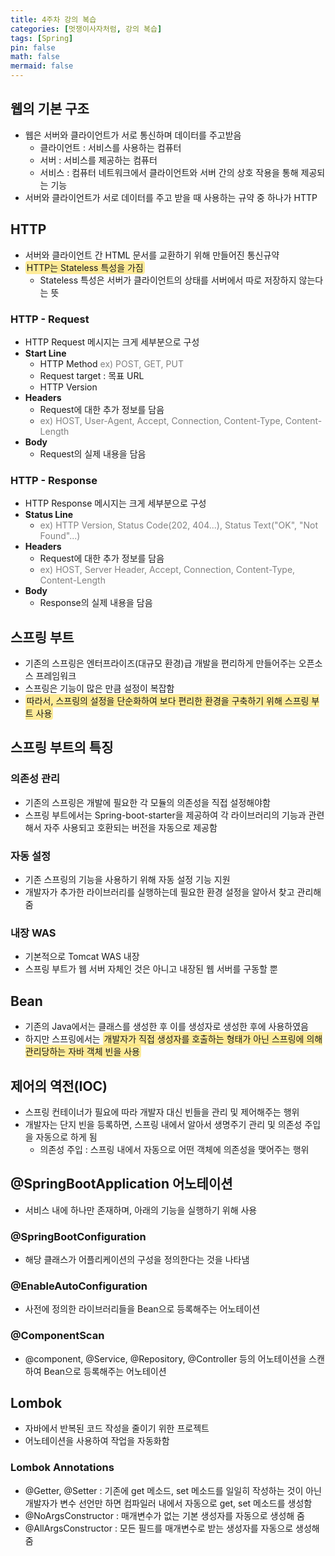 ```yaml
---
title: 4주차 강의 복습
categories: [멋쟁이사자처럼, 강의 복습]
tags: [Spring]
pin: false
math: false
mermaid: false
---
```


<style>s{text-decoration: none;background: #ffd00066;border-radius: 4px;padding: 2px;}</style>

## 웹의 기본 구조
* 웹은 서버와 클라이언트가 서로 통신하며 데이터를 주고받음
  * 클라이언트 : 서비스를 사용하는 컴퓨터
  * 서버 : 서비스를 제공하는 컴퓨터
  * 서비스 : 컴퓨터 네트워크에서 클라이언트와 서버 간의 상호 작용을 통해 제공되는 기능
* 서버와 클라이언트가 서로 데이터를 주고 받을 때 사용하는 규약 중 하나가 HTTP

## HTTP
* 서버와 클라이언트 간 HTML 문서를 교환하기 위해 만들어진 통신규약
* <s>HTTP는 Stateless 특성을 가짐</s>
  * Stateless 특성은 서버가 클라이언트의 상태를 서버에서 따로 저장하지 않는다는 뜻

### HTTP - Request
* HTTP Request 메시지는 크게 세부분으로 구성
* **Start Line**
  * HTTP Method <font color="gray">ex) POST, GET, PUT</font>
  * Request target : 목표 URL
  * HTTP Version
* **Headers**
  * Request에 대한 추가 정보를 담음
  * <font color="gray">ex) HOST, User-Agent, Accept, Connection, Content-Type, Content-Length</font>
* **Body**
  * Request의 실제 내용을 담음

### HTTP - Response
* HTTP Response 메시지는 크게 세부분으로 구성
* **Status Line**
  * <font color="gray">ex) HTTP Version, Status Code(202, 404...), Status Text("OK", "Not Found"...)</font>
* **Headers**
  * Request에 대한 추가 정보를 담음
  * <font color="gray">ex) HOST, Server Header, Accept, Connection, Content-Type, Content-Length</font>
* **Body**
  * Response의 실제 내용을 담음

## 스프링 부트
* 기존의 스프링은 엔터프라이즈(대규모 환경)급 개발을 편리하게 만들어주는 오픈소스 프레임워크
* 스프링은 기능이 많은 만큼 설정이 복잡함
* <s>따라서, 스프링의 설정을 단순화하여 보다 편리한 환경을 구축하기 위해 스프링 부트 사용</s>

## 스프링 부트의 특징
### 의존성 관리
* 기존의 스프링은 개발에 필요한 각 모듈의 의존성을 직접 설정해야함
* 스프링 부트에서는 Spring-boot-starter을 제공하여 각 라이브러리의 기능과 관련해서 자주 사용되고 호환되는 버전을 자동으로 제공함

### 자동 설정
* 기존 스프링의 기능을 사용하기 위해 자동 설정 기능 지원
* 개발자가 추가한 라이브러리를 실행하는데 필요한 환경 설정을 알아서 찾고 관리해줌

### 내장 WAS
* 기본적으로 Tomcat WAS 내장
* 스프링 부트가 웹 서버 자체인 것은 아니고 내장된 웹 서버를 구동할 뿐

## Bean
* 기존의 Java에서는 클래스를 생성한 후 이를 생성자로 생성한 후에 사용하였음
* 하지만 스프링에서는 <s>개발자가 직접 생성자를 호출하는 형태가 아닌 스프링에 의해 관리당하는 자바 객체 빈을 사용</s>

## 제어의 역전(IOC)
* 스프링 컨테이너가 필요에 따라 개발자 대신 빈들을 관리 및 제어해주는 행위
* 개발자는 단지 빈을 등록하면, 스프링 내에서 알아서 생명주기 관리 및 의존성 주입을 자동으로 하게 됨
  * 의존성 주입 : 스프링 내에서 자동으로 어떤 객체에 의존성을 맺어주는 행위

## @SpringBootApplication 어노테이션
* 서비스 내에 하나만 존재하며, 아래의 기능을 실행하기 위해 사용

### @SpringBootConfiguration
* 해당 클래스가 어플리케이션의 구성을 정의한다는 것을 나타냄

### @EnableAutoConfiguration
* 사전에 정의한 라이브러리들을 Bean으로 등록해주는 어노테이션

### @ComponentScan
* @component, @Service, @Repository, @Controller 등의 어노테이션을 스캔하여 Bean으로 등록해주는 어노테이션

## Lombok
* 자바에서 반복된 코드 작성을 줄이기 위한 프로젝트
* 어노테이션을 사용하여 작업을 자동화함

### Lombok Annotations
* @Getter, @Setter : 기존에 get 메소드, set 메소드를 일일히 작성하는 것이 아닌 개발자가 변수 선언만 하면 컴파일러 내에서 자동으로 get, set 메소드를 생성함
* @NoArgsConstructor : 매개변수가 없는 기본 생성자를 자동으로 생성해 줌
* @AllArgsConstructor : 모든 필드를 매개변수로 받는 생성자를 자동으로 생성해 줌